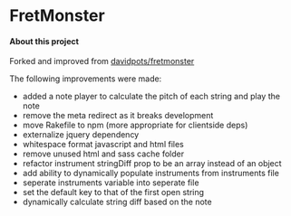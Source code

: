 # FretMonster

#### About this project

Forked and improved from [davidpots/fretmonster](https://github.com/davidpots/fretmonster)

The following improvements were made:

- added a note player to calculate the pitch of each string and play the note
- remove the meta redirect as it breaks development
- move Rakefile to npm (more appropriate for clientside deps)
- externalize jquery dependency
- whitespace format javascript and html files
- remove unused html and sass cache folder
- refactor instrument stringDiff prop to be an array instead of an object
- add ability to dynamically populate instruments from instruments file
- seperate instruments variable into seperate file
- set the default key to that of the first open string
- dynamically calculate string diff based on the note
